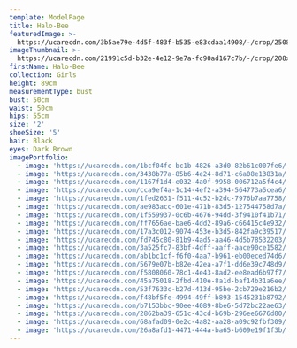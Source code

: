 ```yaml
---
template: ModelPage
title: Halo-Bee
featuredImage: >-
  https://ucarecdn.com/3b5ae79e-4d5f-483f-b535-e83cdaa14908/-/crop/2508x1339/0,0/-/preview/
imageThumbnail: >-
  https://ucarecdn.com/21991c5d-b32e-4e12-9e7a-fc90ad167c7b/-/crop/208x245/47,0/-/preview/
firstName: Halo-Bee
collection: Girls
height: 89cm
measurementType: bust
bust: 50cm
waist: 50cm
hips: 55cm
size: '2'
shoeSize: '5'
hair: Black
eyes: Dark Brown
imagePortfolio:
  - image: 'https://ucarecdn.com/1bcf04fc-bc1b-4826-a3d0-82b61c007fe6/'
  - image: 'https://ucarecdn.com/3438b77a-85b6-4e24-8d71-c6a08e13831a/'
  - image: 'https://ucarecdn.com/1167f1d4-e032-4a0f-9958-006712a5f4c4/'
  - image: 'https://ucarecdn.com/cca9ef4a-1c14-4ef2-a394-564773a5cea6/'
  - image: 'https://ucarecdn.com/1fed2631-f511-4c52-b2dc-7976b7aa7758/'
  - image: 'https://ucarecdn.com/ae983acc-601e-471b-83d5-127544758d7a/'
  - image: 'https://ucarecdn.com/1f559937-0c6b-4676-94dd-3f9410f41b71/'
  - image: 'https://ucarecdn.com/ff7656ae-bae6-4dd2-89a6-c66415c4e932/'
  - image: 'https://ucarecdn.com/17a3c012-9074-453e-b3d5-842fa9c39517/'
  - image: 'https://ucarecdn.com/fd745c80-81b9-4ad5-aa46-4d5b78532203/'
  - image: 'https://ucarecdn.com/3a525fc7-83bf-4dff-aaff-aace90ce1582/'
  - image: 'https://ucarecdn.com/ab1bc1cf-f6f0-4aa7-b961-eb00eced74d6/'
  - image: 'https://ucarecdn.com/5679e07b-b82e-42ea-a7f1-dd6e39c748d9/'
  - image: 'https://ucarecdn.com/f5808060-78c1-4e43-8ad2-ee8ead6b97f7/'
  - image: 'https://ucarecdn.com/45a75018-2fbd-410e-8a1d-baf14b31a6ee/'
  - image: 'https://ucarecdn.com/53f7633c-b27d-413d-95be-2cb729e216b2/'
  - image: 'https://ucarecdn.com/f48bf5fe-4994-49ff-b893-1545231b8792/'
  - image: 'https://ucarecdn.com/b7153bbc-90ee-4089-8be6-5d72bc22ae63/'
  - image: 'https://ucarecdn.com/2862ba39-651c-43cd-b69b-296ee6676d80/'
  - image: 'https://ucarecdn.com/68afad09-0e2c-4a82-aa28-a09c92fbf309/'
  - image: 'https://ucarecdn.com/26a8afd1-4471-444a-ba65-b609e19f1f3b/'
---
```


